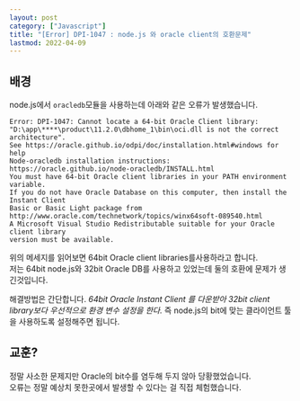 ```yaml
---
layout: post
category: ["Javascript"]
title: "[Error] DPI-1047 : node.js 와 oracle client의 호환문제"
lastmod: 2022-04-09
---
```

## 배경
node.js에서 `oracledb`모듈을 사용하는데 아래와 같은 오류가 발생했습니다.
```
Error: DPI-1047: Cannot locate a 64-bit Oracle Client library:
"D:\app\****\product\11.2.0\dbhome_1\bin\oci.dll is not the correct architecture". 
See https://oracle.github.io/odpi/doc/installation.html#windows for help
Node-oracledb installation instructions: https://oracle.github.io/node-oracledb/INSTALL.html
You must have 64-bit Oracle client libraries in your PATH environment variable.
If you do not have Oracle Database on this computer, then install the Instant Client 
Basic or Basic Light package from
http://www.oracle.com/technetwork/topics/winx64soft-089540.html
A Microsoft Visual Studio Redistributable suitable for your Oracle client library 
version must be available.
```  
위의 메세지를 읽어보면 64bit Oracle client libraries를사용하라고 합니다.  
저는 64bit node.js와 32bit Oracle DB를 사용하고 있었는데 둘의 호환에 문제가 생긴것입니다.  

해결방법은 간단합니다. 
*64bit Oracle Instant Client 를 다운받아 32bit client library보다 우선적으로 환경 변수 설정을 한다.* 
즉 node.js의 bit에 맞는 클라이언트 툴을 사용하도록 설정해주면 됩니다.
  
## 교훈?  
정말 사소한 문제지만 Oracle의 bit수를 염두해 두지 않아 당황했었습니다.  
오류는 정말 예상치 못한곳에서 발생할 수 있다는 걸 직접 체험했습니다.